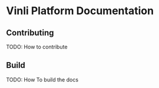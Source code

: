 # Vinli Platform Documentation

## Contributing
TODO: How to contribute

## Build
TODO: How To build the docs